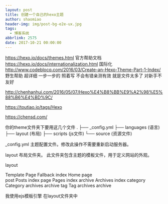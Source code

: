 ```yaml
---
layout: post
title: 创建一个自己的hexo主题
author: shaomiao
header-img: img/post-bg-e2e-ux.jpg
tags:
  - 博客系统
abbrlink: 2575
date: 2017-10-21 00:00:00
---
```

https://hexo.io/docs/themes.html
官方帮助文档
https://hexo.io/docs/internationalization.html
国际化
http://www.codeblocq.com/2016/03/Create-an-Hexo-Theme-Part-1-Index/
野生帮助 超详细 一步一步的 照着写 不会有错亲测有效  就是文件太多了 对新手不友好

http://chenhanhui.com/2016/05/07/Hexo%E4%B8%BB%E9%A2%98%E5%88%B6%E4%BD%9C/

https://toutiao.io/tags/Hexo

https://chensd.com/

你的theme文件夹下要用这几个文件
.
├── _config.yml
├── languages  (语言)
├── layout  (布局)
├── scripts (js文件)
└── source (资源文件)

_config.yml
主题配置文件。修改此操作不需要重新启动服务器。

layout
布局文件夹。
此文件夹包含主题的模板文件，用于定义网站的外观。

layout

Template	Page	Fallback
index	Home page	
post	Posts	index
page	Pages	index
archive	Archives	index
category	Category archives	archive
tag	Tag archives	archive

我使用ejs模板引擎
在layout文件夹中
